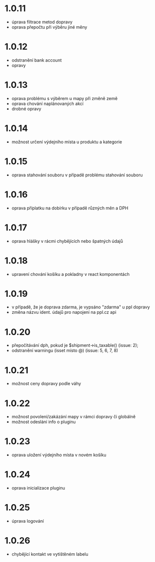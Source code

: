 # 1.0.11
- úprava filtrace metod dopravy
- oprava přepočtu při výběru jiné měny
# 1.0.12
- odstranění bank account
- opravy
# 1.0.13
- oprava problému s výběrem u mapy při změně země
- oprava chování naplánovaných akcí
- drobné opravy
# 1.0.14
- možnost určení výdejního místa u produktu a kategorie
# 1.0.15
- oprava stahování souboru v případě problému stahování souboru
# 1.0.16
- oprava příplatku na dobírku v případě různých měn a DPH
# 1.0.17
- oprava hlášky v rácmi chybějících nebo špatných údajů
# 1.0.18
- upravení chování košíku a pokladny v react komponentách
# 1.0.19
- v případě, že je doprava zdarma, je vypsáno "zdarma" u ppl dopravy
- změna názvu ident. údajů pro napojení na ppl.cz api
# 1.0.20
- přepočítávání dph, pokud je $shipment->is_taxable() (issue: 2);
- odstranění warningu (isset místo @) (issue: 5, 6, 7, 8)
# 1.0.21
- možnost ceny dopravy podle váhy
# 1.0.22
- možnost povolení/zakázání mapy v rámci dopravy či globálně
- možnost odeslání info o pluginu
# 1.0.23
- oprava uložení výdejního místa v novém košíku
# 1.0.24
- oprava inicializace pluginu
# 1.0.25
- úprava logování
# 1.0.26
- chybějící kontakt ve vytištěném labelu